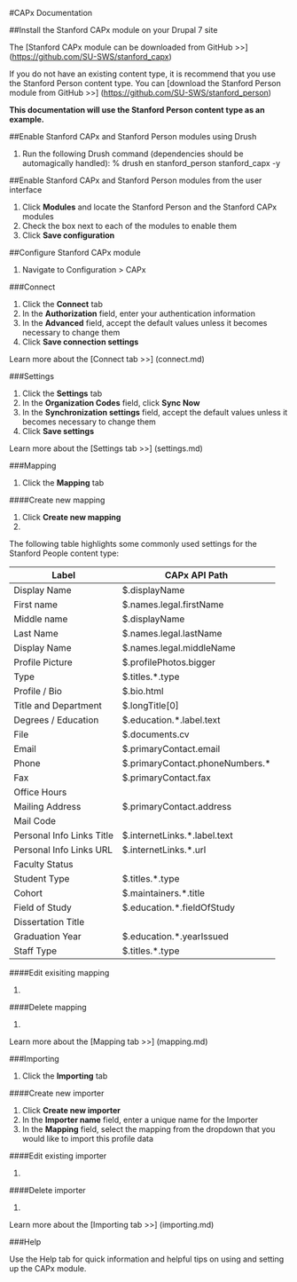 #CAPx Documentation

##Install the Stanford CAPx module on your Drupal 7 site

The [Stanford CAPx module can be downloaded from GitHub >>] (https://github.com/SU-SWS/stanford_capx)

If you do not have an existing content type, it is recommend that you use the Stanford Person content type. You can [download the Stanford Person module from GitHub >>] (https://github.com/SU-SWS/stanford_person)

**This documentation will use the Stanford Person content type as an example.**

##Enable Stanford CAPx and Stanford Person modules using Drush

1. Run the following Drush command (dependencies should be automagically handled): % drush en stanford_person stanford_capx -y

##Enable Stanford CAPx and Stanford Person modules from the user interface

1. Click **Modules** and locate the Stanford Person and the Stanford CAPx modules
2. Check the box next to each of the modules to enable them
3. Click **Save configuration**

##Configure Stanford CAPx module

1. Navigate to Configuration > CAPx

###Connect

1. Click the **Connect** tab
2. In the **Authorization** field, enter your authentication information
3. In the **Advanced** field, accept the default values unless it becomes necessary to change them
4. Click **Save connection settings**
 
Learn more about the [Connect tab >>] (connect.md)

###Settings

1. Click the **Settings** tab
2. In the **Organization Codes** field, click **Sync Now**
3. In the **Synchronization settings** field, accept the default values unless it becomes necessary to change them
4. Click **Save settings**

Learn more about the [Settings tab >>] (settings.md)

###Mapping

1. Click the **Mapping** tab

####Create new mapping

1. Click **Create new mapping**
2. 

The following table highlights some commonly used settings for the Stanford People content type:

Label | CAPx API Path
--- | ---
Display Name |	$.displayName
First name |	$.names.legal.firstName
Middle name |	$.displayName
Last Name |	$.names.legal.lastName
Display Name |	$.names.legal.middleName
Profile Picture |	$.profilePhotos.bigger
Type |	$.titles.*.type
Profile / Bio |	$.bio.html
Title and Department | $.longTitle[0]
Degrees / Education |	$.education.*.label.text
File |	$.documents.cv
Email |	$.primaryContact.email
Phone |	$.primaryContact.phoneNumbers.*
Fax |	$.primaryContact.fax
Office Hours |	
Mailing Address | $.primaryContact.address
Mail Code |	
Personal Info Links Title | $.internetLinks.*.label.text
Personal Info Links URL | $.internetLinks.*.url
Faculty Status | 
Student Type | $.titles.*.type
Cohort |$.maintainers.*.title
Field of Study | $.education.*.fieldOfStudy
Dissertation Title | 
Graduation Year | $.education.*.yearIssued
Staff Type | $.titles.*.type

####Edit exisiting mapping

1.

####Delete mapping

1. 

Learn more about the [Mapping tab >>] (mapping.md)

###Importing

1. Click the **Importing** tab

####Create new importer

1. Click **Create new importer**
2. In the **Importer name** field, enter a unique name for the Importer
3. In the **Mapping** field, select the mapping from the dropdown that you would like to import this profile data

####Edit existing importer

1.

####Delete importer

1.

Learn more about the [Importing tab >>] (importing.md)

###Help

Use the Help tab for quick information and helpful tips on using and setting up the CAPx module.
